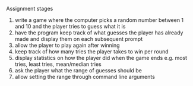 Assignment stages
 1) write a game where the computer picks a random number between 1 and 10 and the player tries to guess what it is
 2) have the program keep track of what guesses the player has already made and display them on each subsequent prompt
 3) allow the player to play again after winning
 4) keep track of how many tries the player takes to win per round
 5) display statistics on how the player did when the game ends e.g. most tries, least tries, mean/median tries
 6) ask the player what the range of guesses should be
 7) allow setting the range through command line arguments
